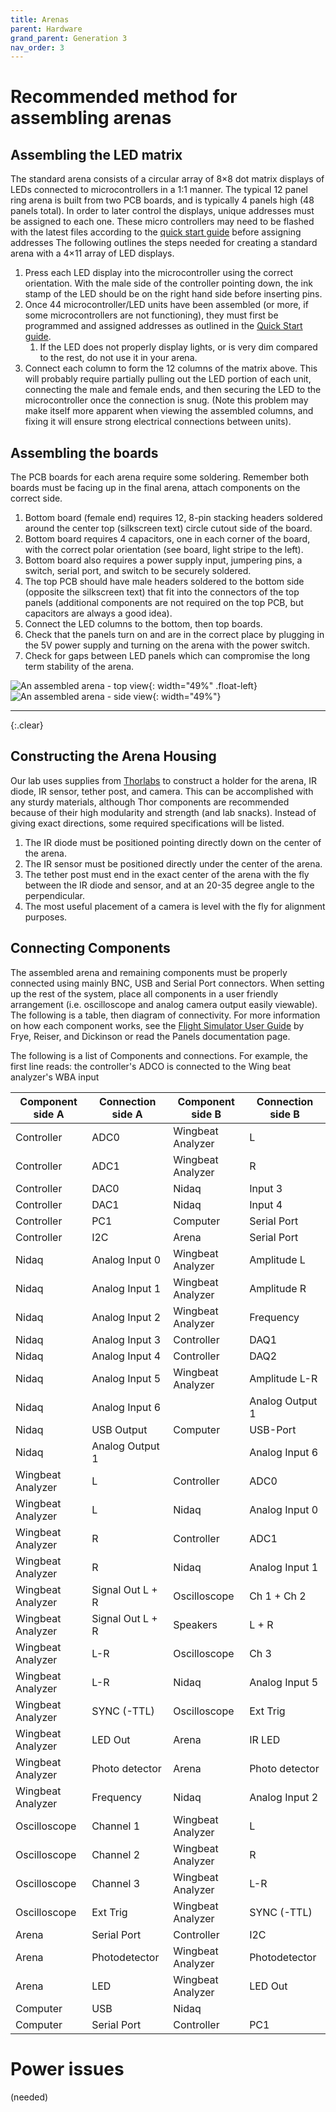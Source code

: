 ```yaml
---
title: Arenas
parent: Hardware
grand_parent: Generation 3
nav_order: 3
---
```


# Recommended method for assembling arenas

## Assembling the LED matrix

The standard arena consists of a circular array of 8×8 dot matrix displays of LEDs connected to microcontrollers in a 1:1 manner. The typical 12 panel ring arena is built from two PCB boards, and is typically 4 panels high (48 panels total). In order to later control the displays, unique addresses must be assigned to each one. These micro controllers may need to be flashed with the latest files according to the [quick start guide]({{site.baseurl}}/Generation%203/Software/docs/quick-start.html) before assigning addresses The following outlines the steps needed for creating a standard arena with a 4×11 array of LED displays.

1. Press each LED display into the microcontroller using the correct orientation. With the male side of the controller pointing down, the ink stamp of the LED should be on the right hand side before inserting pins.
1. Once 44 microcontroller/LED units have been assembled (or more, if some microcontrollers are not functioning), they must first be programmed and assigned addresses as outlined in the [Quick Start guide]({{site.baseurl}}/Generation%203/Software/docs/quick-start.html).
    1. If the LED does not properly display lights, or is very dim compared to the rest, do not use it in your arena.
1. Connect each column to form the 12 columns of the matrix above. This will probably require partially pulling out the LED portion of each unit, connecting the male and female ends, and then securing the LED to the microcontroller once the connection is snug. (Note this problem may make itself more apparent when viewing the assembled columns, and fixing it will ensure strong electrical connections between units).

## Assembling the boards

The PCB boards for each arena require some soldering. Remember both boards must be facing up in the final arena, attach components on the correct side.

1. Bottom board (female end) requires 12, 8-pin stacking headers soldered around the center top (silkscreen text) circle cutout  side of the board.
1. Bottom board requires 4 capacitors, one in each corner of the board, with the correct polar orientation (see board, light stripe to the left).
1. Bottom board also requires a power supply input, jumpering pins, a switch, serial port, and switch to be securely soldered.
1. The top PCB should have male headers soldered to the bottom side (opposite the silkscreen text) that fit into the connectors of the top panels (additional components are not required on the top PCB, but capacitors are always a good idea).
1. Connect the LED columns to the bottom, then top boards.
1. Check that the panels turn on and are in the correct place by plugging in the 5V power supply and turning on the arena with the power switch.
1. Check for gaps between LED panels which can compromise the long term stability of the arena.

![An assembled arena - top view](../assets/arena_top1.jpg){: width="49%" .float-left}
![An assembled arena - side view](../assets/arena_side1.jpg){: width="49%"}

---
{:.clear}

## Constructing the Arena Housing

Our lab uses supplies from [Thorlabs](http://www.thorlabs.com/) to construct a holder for the arena, IR diode, IR sensor, tether post, and camera. This can be accomplished with any sturdy materials, although Thor components are recommended because of their high modularity and strength (and lab snacks). Instead of giving exact directions, some required specifications will be listed.

1. The IR diode must be positioned pointing directly down on the center of the arena.
1. The IR sensor must be positioned directly under the center of the arena.
1. The tether post must end in the exact center of the arena with the fly between the IR diode and sensor, and at an 20-35 degree angle to the perpendicular.
1. The most useful placement of a camera is level with the fly for alignment purposes.

## Connecting Components

The assembled arena and remaining components must be properly connected using mainly BNC, USB and Serial Port connectors. When setting up the rest of the system, place all components in a user friendly arrangement (i.e. oscilloscope and analog camera output easily viewable). The following is a table, then diagram of connectivity. For more information on how each component works, see the [Flight Simulator User Guide]({{site.baseurl}}/Generation%203/Software/docs/g2-user-guide.html)  by Frye, Reiser, and Dickinson or read the Panels documentation page.

The following is a list of Components and connections. For example, the first line reads: the controller's ADCO is connected to the Wing beat analyzer's WBA input

| Component side A | Connection side A | Component side B  | Connection side B |
| ---------------- | ----------------- | ----------------- | ----------------- |
| Controller       | ADC0              | Wingbeat Analyzer | L                 |
| Controller       | ADC1              | Wingbeat Analyzer | R                 |
| Controller       | DAC0              | Nidaq             | Input 3           |
| Controller       | DAC1              | Nidaq             | Input 4           |
| Controller       | PC1               | Computer          | Serial Port       |
| Controller       | I2C               | Arena             | Serial Port       |
| Nidaq            | Analog Input 0    | Wingbeat Analyzer | Amplitude L       |
| Nidaq            | Analog Input 1    | Wingbeat Analyzer | Amplitude R       |
| Nidaq            | Analog Input 2    | Wingbeat Analyzer | Frequency         |
| Nidaq            | Analog Input 3    | Controller        | DAQ1              |
| Nidaq            | Analog Input 4    | Controller        | DAQ2              |
| Nidaq            | Analog Input 5    | Wingbeat Analyzer | Amplitude L-R     |
| Nidaq            | Analog Input 6    |                   | Analog Output 1   |
| Nidaq            | USB Output        | Computer          | USB-Port          |
| Nidaq            | Analog Output 1   |                   | Analog Input 6    |
| Wingbeat Analyzer| L                 | Controller        | ADC0              |
| Wingbeat Analyzer| L                 | Nidaq             | Analog Input 0    |
| Wingbeat Analyzer| R                 | Controller        | ADC1              |
| Wingbeat Analyzer| R                 | Nidaq             | Analog Input 1    |
| Wingbeat Analyzer| Signal Out L + R  | Oscilloscope      | Ch 1 + Ch 2       |
| Wingbeat Analyzer| Signal Out L + R  | Speakers          | L + R             |
| Wingbeat Analyzer| L-R               | Oscilloscope      | Ch 3              |
| Wingbeat Analyzer| L-R               | Nidaq             | Analog Input 5    |
| Wingbeat Analyzer| SYNC (-TTL)       | Oscilloscope      | Ext Trig          |
| Wingbeat Analyzer| LED Out           | Arena             | IR LED            |
| Wingbeat Analyzer| Photo detector    | Arena             | Photo detector    |
| Wingbeat Analyzer| Frequency         | Nidaq             | Analog Input 2    |
| Oscilloscope     | Channel 1         | Wingbeat Analyzer | L                 |
| Oscilloscope     | Channel 2         | Wingbeat Analyzer | R                 |
| Oscilloscope     | Channel 3         | Wingbeat Analyzer | L-R               |
| Oscilloscope     | Ext Trig          | Wingbeat Analyzer | SYNC (-TTL)       |
| Arena            | Serial Port       | Controller        | I2C               |
| Arena            | Photodetector     | Wingbeat Analyzer | Photodetector     |
| Arena            | LED               | Wingbeat Analyzer | LED Out           |
| Computer         | USB               | Nidaq             |                   |
| Computer         | Serial Port       | Controller        | PC1               |

# Power issues

(needed)
